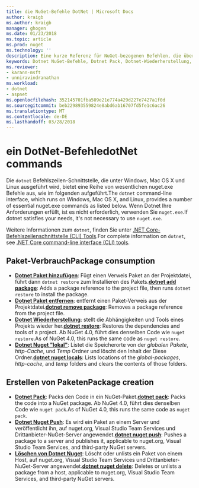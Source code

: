 ```yaml
---
title: die NuGet-Befehle DotNet | Microsoft Docs
author: kraigb
ms.author: kraigb
manager: ghogen
ms.date: 01/23/2018
ms.topic: article
ms.prod: nuget
ms.technology: ''
description: Eine kurze Referenz für NuGet-bezogenen Befehlen, die über die Befehlszeilenschnittstelle Dotnet.
keywords: Dotnet NuGet-Befehle, Dotnet Pack, Dotnet-Wiederherstellung, Dotnet Nuget "lokal", Dotnet NuGet-Push, Dotnet NuGet-löschen
ms.reviewer:
- karann-msft
- unniravindranathan
ms.workload:
- dotnet
- aspnet
ms.openlocfilehash: 352145701fba509e21e774a429d227e7427a1f0d
ms.sourcegitcommit: beb229893559824e8abd6ab16707fd5fe1c6ac26
ms.translationtype: MT
ms.contentlocale: de-DE
ms.lasthandoff: 03/28/2018
---
```

# <a name="dotnet-commands"></a><span data-ttu-id="b994c-104">ein DotNet-Befehle</span><span class="sxs-lookup"><span data-stu-id="b994c-104">dotNet commands</span></span>

<span data-ttu-id="b994c-105">Die `dotnet` Befehlszeilen-Schnittstelle, die unter Windows, Mac OS X und Linux ausgeführt wird, bietet eine Reihe von wesentlichen nuget.exe Befehle aus, wie im folgenden aufgeführt.</span><span class="sxs-lookup"><span data-stu-id="b994c-105">The `dotnet` command-line interface, which runs on Windows, Mac OS X, and Linux, provides a number of essential nuget.exe commands as listed below.</span></span> <span data-ttu-id="b994c-106">Wenn Dotnet Ihre Anforderungen erfüllt, ist es nicht erforderlich, verwenden Sie `nuget.exe`.</span><span class="sxs-lookup"><span data-stu-id="b994c-106">If dotnet satisfies your needs, it's not necessary to use `nuget.exe`.</span></span>

<span data-ttu-id="b994c-107">Weitere Informationen zum `dotnet`, finden Sie unter [.NET Core-Befehlszeilenschnittstelle (CLI) Tools](/dotnet/core/tools/?tabs=netcore2x).</span><span class="sxs-lookup"><span data-stu-id="b994c-107">For complete information on `dotnet`, see [.NET Core command-line interface (CLI) tools](/dotnet/core/tools/?tabs=netcore2x).</span></span>

## <a name="package-consumption"></a><span data-ttu-id="b994c-108">Paket-Verbrauch</span><span class="sxs-lookup"><span data-stu-id="b994c-108">Package consumption</span></span>

- <span data-ttu-id="b994c-109">[**Dotnet Paket hinzufügen**](/dotnet/core/tools/dotnet-add-package): Fügt einen Verweis Paket an der Projektdatei, führt dann `dotnet restore` zum Installieren des Pakets.</span><span class="sxs-lookup"><span data-stu-id="b994c-109">[**dotnet add package**](/dotnet/core/tools/dotnet-add-package): Adds a package reference to the project file, then runs `dotnet restore` to install the package.</span></span>
- <span data-ttu-id="b994c-110">[**Dotnet Paket entfernen**](/dotnet/core/tools/dotnet-remove-package): entfernt einen Paket-Verweis aus der Projektdatei.</span><span class="sxs-lookup"><span data-stu-id="b994c-110">[**dotnet remove package**](/dotnet/core/tools/dotnet-remove-package): Removes a package reference from the project file.</span></span>
- <span data-ttu-id="b994c-111">[**Dotnet Wiederherstellung**](/dotnet/core/tools/dotnet-restore?tabs=netcore2x): stellt die Abhängigkeiten und Tools eines Projekts wieder her.</span><span class="sxs-lookup"><span data-stu-id="b994c-111">[**dotnet restore**](/dotnet/core/tools/dotnet-restore?tabs=netcore2x): Restores the dependencies and tools of a project.</span></span> <span data-ttu-id="b994c-112">Ab NuGet 4.0, führt dies denselben Code wie `nuget restore`.</span><span class="sxs-lookup"><span data-stu-id="b994c-112">As of NuGet 4.0, this runs the same code as `nuget restore`.</span></span>
- <span data-ttu-id="b994c-113">[**Dotnet Nuget "lokal"**](/dotnet/core/tools/dotnet-nuget-locals): Listet die Speicherorte von der *globalen Pakete*, *http-Cache*, und *Temp* Ordner und löscht den Inhalt der Diese Ordner.</span><span class="sxs-lookup"><span data-stu-id="b994c-113">[**dotnet nuget locals**](/dotnet/core/tools/dotnet-nuget-locals): Lists locations of the *global-packages*, *http-cache*, and *temp* folders and clears the contents of those folders.</span></span>

## <a name="package-creation"></a><span data-ttu-id="b994c-114">Erstellen von Paketen</span><span class="sxs-lookup"><span data-stu-id="b994c-114">Package creation</span></span>

- <span data-ttu-id="b994c-115">[**Dotnet Pack**](/dotnet/core/tools/dotnet-pack?tabs=netcore2x): Packs den Code in ein NuGet-Paket.</span><span class="sxs-lookup"><span data-stu-id="b994c-115">[**dotnet pack**](/dotnet/core/tools/dotnet-pack?tabs=netcore2x): Packs the code into a NuGet package.</span></span> <span data-ttu-id="b994c-116">Ab NuGet 4.0, führt dies denselben Code wie `nuget pack`.</span><span class="sxs-lookup"><span data-stu-id="b994c-116">As of NuGet 4.0, this runs the same code as `nuget pack`.</span></span>
- <span data-ttu-id="b994c-117">[**Dotnet Nuget Push**](/dotnet/core/tools/dotnet-nuget-push): Es wird ein Paket an einem Server und veröffentlicht ihn, auf nuget.org, Visual Studio Team Services und Drittanbieter-NuGet-Server angewendet.</span><span class="sxs-lookup"><span data-stu-id="b994c-117">[**dotnet nuget push**](/dotnet/core/tools/dotnet-nuget-push): Pushes a package to a server and publishes it, applicable to nuget.org, Visual Studio Team Services, and third-party NuGet servers.</span></span>
- <span data-ttu-id="b994c-118">[**Löschen von Dotnet Nuget**](/dotnet/core/tools/dotnet-nuget-delete): Löscht oder unlists ein Paket von einem Host, auf nuget.org, Visual Studio Team Services und Drittanbieter-NuGet-Server angewendet.</span><span class="sxs-lookup"><span data-stu-id="b994c-118">[**dotnet nuget delete**](/dotnet/core/tools/dotnet-nuget-delete): Deletes or unlists a package from a host, applicable to nuget.org, Visual Studio Team Services, and third-party NuGet servers.</span></span>
